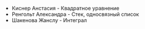 - Киснер Анстасия - Квадратное уравнение
- Ренгольт Александра - Стек, односвязный список
- Шакенова Жанслу - Интеграл